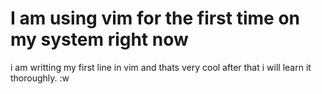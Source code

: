 # I am using vim for the first time on my system right now

i am writting my first line in vim and thats very cool after that i will learn it thoroughly.
:w

